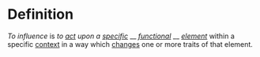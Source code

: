 # Definition

_To influence_ is _to_ [_act_](https://github.com/gcassel/Modular-Organization-Terminology/blob/master/terms/act.md) _upon a_ [_specific_](https://github.com/gcassel/Modular-Organization-Terminology/blob/master/terms/specific.md) __ [_functional_](https://github.com/gcassel/Modular-Organization-Terminology/blob/master/terms/function.md) __ [_element_](https://github.com/gcassel/Modular-Organization-Terminology/blob/master/terms/element.md) within a specific [context](https://github.com/gcassel/Modular-Organization-Terminology/blob/master/terms/context.md) in a way which [changes](https://github.com/gcassel/Modular-Organization-Terminology/blob/master/terms/change.md) one or more traits of that element.
